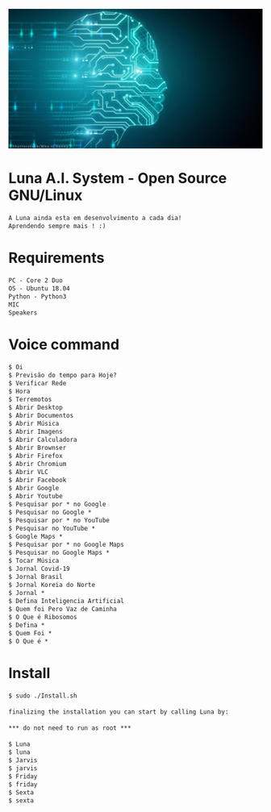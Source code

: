 ![alt text](https://github.com/DarkFriarBR/Luna/blob/main/Luna.jpg)

# Luna A.I. System - Open Source GNU/Linux
```
A Luna ainda esta em desenvolvimento a cada dia!
Aprendendo sempre mais ! :)
```

# Requirements
```
PC - Core 2 Duo
OS - Ubuntu 18.04
Python - Python3
MIC
Speakers
```
# Voice command
```
$ Oi
$ Previsão do tempo para Hoje?
$ Verificar Rede
$ Hora
$ Terremotos
$ Abrir Desktop
$ Abrir Documentos
$ Abrir Música
$ Abrir Imagens
$ Abrir Calculadora
$ Abrir Brownser
$ Abrir Firefox
$ Abrir Chromium
$ Abrir VLC
$ Abrir Facebook
$ Abrir Google
$ Abrir Youtube
$ Pesquisar por * no Google
$ Pesquisar no Google *
$ Pesquisar por * no YouTube
$ Pesquisar no YouTube *
$ Google Maps *
$ Pesquisar por * no Google Maps
$ Pesquisar no Google Maps *
$ Tocar Música
$ Jornal Covid-19
$ Jornal Brasil
$ Jornal Koreia do Norte
$ Jornal *
$ Defina Inteligencia Artificial
$ Quem foi Pero Vaz de Caminha
$ O Que é Ribosomos
$ Defina *
$ Quem Foi *
$ O Que é *
```

# Install 
```
$ sudo ./Install.sh

finalizing the installation you can start by calling Luna by:

*** do not need to run as root ***

$ Luna
$ luna
$ Jarvis
$ jarvis
$ Friday
$ friday
$ Sexta
$ sexta
```
